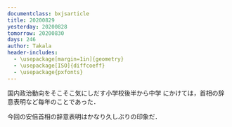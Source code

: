 ```yaml
---
documentclass: bxjsarticle
title: 20200829
yesterday: 20200828
tomorrow: 20200830
days: 246
author: Takala
header-includes:
  - \usepackage[margin=1in]{geometry}
  - \usepackage[ISO]{diffcoeff}
  - \usepackage{pxfonts}
---
```




国内政治動向をそこそこ気にしだす小学校後半から中学
にかけては，首相の辞意表明など毎年のことであった．


今回の安倍首相の辞意表明はかなり久しぶりの印象だ．